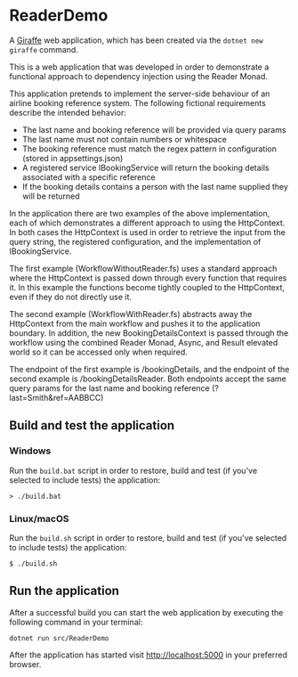 # ReaderDemo

A [Giraffe](https://github.com/giraffe-fsharp/Giraffe) web application, which has been created via the `dotnet new giraffe` command.

This is a web application that was developed in order to demonstrate a functional approach to dependency injection using the Reader Monad.

This application pretends to implement the server-side behaviour of an airline booking reference system. The following fictional requirements describe the intended behavior:
* The last name and booking reference will be provided via query params
* The last name must not contain numbers or whitespace
* The booking reference must match the regex pattern in configuration (stored in appsettings.json)
* A registered service IBookingService will return the booking details associated with a specific reference
* If the booking details contains a person with the last name supplied they will be returned

In the application there are two examples of the above implementation, each of which demonstrates a different approach to using the HttpContext. In both cases the HttpContext is used in order to retrieve the input from the query string, the registered configuration, and the implementation of IBookingService.

The first example (WorkflowWithoutReader.fs) uses a standard approach where the HttpContext is passed down through every function that requires it. In this example the functions become tightly coupled to the HttpContext, even if they do not directly use it.

The second example (WorkflowWithReader.fs) abstracts away the HttpContext from the main workflow and pushes it to the application boundary. In addition, the new BookingDetailsContext is passed through the workflow using the combined Reader Monad, Async, and Result elevated world so it can be accessed only when required. 

The endpoint of the first example is /bookingDetails, and the endpoint of the second example is /bookingDetailsReader. Both endpoints accept the same query params for the last name and booking reference (?last=Smith&ref=AABBCC) 

## Build and test the application

### Windows

Run the `build.bat` script in order to restore, build and test (if you've selected to include tests) the application:

```
> ./build.bat
```

### Linux/macOS

Run the `build.sh` script in order to restore, build and test (if you've selected to include tests) the application:

```
$ ./build.sh
```

## Run the application

After a successful build you can start the web application by executing the following command in your terminal:

```
dotnet run src/ReaderDemo
```

After the application has started visit [http://localhost:5000](http://localhost:5000) in your preferred browser.

